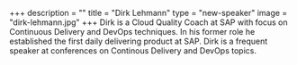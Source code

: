 +++
description = ""
title = "Dirk Lehmann"
type = "new-speaker"
image = "dirk-lehmann.jpg"
+++
Dirk is a Cloud Quality Coach at SAP with focus on Continuous Delivery and DevOps techniques. In his former role he established the first daily delivering product at SAP. Dirk is a frequent speaker at conferences on Continous Delivery and DevOps topics.